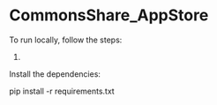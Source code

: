 # CommonsShare_AppStore

To run locally, follow the steps:

1)

Install the dependencies:

pip install -r requirements.txt

